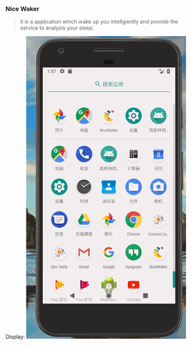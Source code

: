 ### Nice Waker
> it is a application which wake up you intellgiently and provide the service to analysis your sleep.

Display:
![nicewaker](display/display_3.3.gif)

